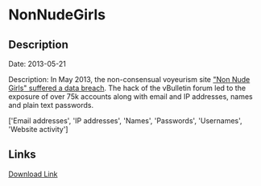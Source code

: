 # NonNudeGirls

## Description

Date: 2013-05-21

Description:
In May 2013, the non-consensual voyeurism site <a href="http://www.ibtimes.co.uk/upskirt-porn-website-hit-massive-data-leak-exposing-nearly-180000-voyeurs-1602756" target="_blank" rel="noopener">&quot;Non Nude Girls&quot; suffered a data breach</a>. The hack of the vBulletin forum led to the exposure of over 75k accounts along with email and IP addresses, names and plain text passwords.


['Email addresses', 'IP addresses', 'Names', 'Passwords', 'Usernames', 'Website activity']

## Links

[Download Link](https://link-to.net/1229997/112.33635523800068/dynamic/?r=bm9ubnVkZWdpcmxzLm9yZw==)